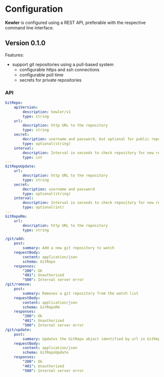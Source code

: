 # Configuration

**Kewler** is configured using a REST API, preferable with the respective command line interface.  

## Version 0.1.0

Features:

- support git repositories using a pull-based system
  - configurable https and ssh connections
  - configurable poll time
  - secrets for private repositories

### API

```yaml
GitRepo:
    apiVersion:
        description: kewler/v1
        type: string
    url: 
        description: http URL to the repository 
        type: string
    secret:
        decription: username and password, but optional for public repositories
        type: optional(string)
    interval: 
        description: Interval in seconds to check repository for new releases
        type: int
---
GitRepoUpdate:
    url: 
        description: http URL to the repository 
        type: string
    secret:
        decription: username and password
        type: optional(string)
    interval: 
        description: Interval in seconds to check repository for new releases
        type: optional(int)
---
GitRepoRm:
    url: 
        description: http URL to the repository
        type: string
```

```yaml
/git/add:
    post:
        summary: Add a new git repository to watch
    requestBody:
        content: application/json
        schema: GitRepo
    responses:
        "200": Ok
        "401": Unauthorized
        "500": Internal server error
/git/remove:
    post:
        summary: Removes a git repository from the watch list
    requestBody:
        content: application/json
        schema: GitRepoRm
    responses:
        "200": Ok
        "401": Unauthorized
        "500": Internal server error
/git/update:
    post:  
        summary: Updates the GitRepo object identified by url in GitRepoUpdate
    requestBody:    
        content: application/json
        schema: GitRepoUpdate
    responses: 
        "200": Ok
        "401": Unauthorized
        "500": Internal server error
```
